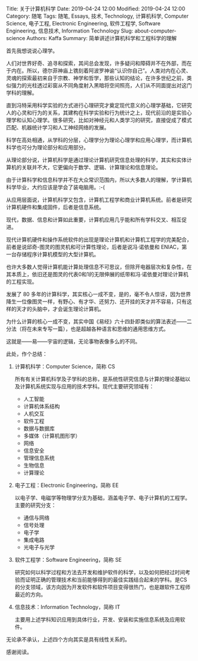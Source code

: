 Title: 关于计算机科学
Date: 2019-04-24 12:00
Modified: 2019-04-24 12:00
Category: 随笔
Tags: 随笔, Essays, 技术, Technology, 计算机科学, Computer Science, 电子工程, Electronic Engineering, 软件工程学, Software Engineering, 信息技术, Information Technology
Slug: about-computer-science
Authors: Kaffa
Summary: 简单讲述计算机科学和工程科学的理解

首先我想说说心理学。

人们对世界好奇、追寻和探索，其间总会发现，许多疑问和障碍并不在外部，而在于内在。所以，德尔菲神庙上镌刻着阿波罗神谕“认识你自己”。人类对内在心灵、灵魂的探索最初来自于宗教、神学和哲学，那些认知的结论，在许多世纪之前，类似强力的光柱透过彩窗从不同角度射入黑暗将空间照亮，人们从不同面提出对这门学科的理解。

直到冯特采用科学实验的方式进行心理研究才奠定现代意义的心理学基础，它研究人的心灵和行为的关系，其建构在科学实验和行为统计之上，现代前沿的是实验心理学和认知心理学。很多研究，比如对神经元和人类学习的研究，直接促成了模式匹配、机器统计学习和人工神经网络的发展。

科学在高处相通，从学科的分层，心理学分为理论心理学和应用心理学，而计算机科学也可分为理论部分和应用部分。

从理论部分说，计算机科学是通过理论计算机研究信息处理的科学，其实和实体计算机的关联并不大，它更偏向于数学、逻辑、计算理论和信息理论。

由于计算科学和信息科学并不在大众常识范围内，所以大多数人的理解，学计算机科学毕业，大约应该是学会了装电脑用。:-(

从应用层面说，计算机科学又包含，计算机工程学和商业计算机系统。前者是研究计算机硬件和集成固件，后者是信息系统。

现代，数据、信息和计算如此重要，计算机应用几乎能和所有学科交叉、相互促进。

现代计算机硬件和操作系统软件的出现是理论计算机和计算机工程学的完美配合，前者是说邱奇-图灵的图灵机和可计算性理论，后者是说冯·诺依曼和 ENIAC，第一台存储程序计算机模型的大型计算机。

也许大多数人觉得计算机能计算处理信息不可思议，但除开电器层次和复杂性，在其本质上，依旧还是图灵的代表0和1的无限伸展的纸带和冯·诺依曼对理论计算机的工程实现。

发展了 80 多年的计算科学，其实核心一成不变，是的，毫不令人惊讶，因为世界降生一位像图灵一样，有野心、有才华、还努力、还开挂的天才并不容易，只有这样的天才的头脑中，才会诞生理论计算机。

为什么计算的核心一成不变，其实中国《易经》六十四卦即类似的算法表述——二分法（将在未来专写一篇），也是超越各种语言和思维的通用思维方式。

这就是——易——宇宙的逻辑，无论事物表像多么的不同。

此处，作个总结：

1. 计算机科学：Computer Science，简称 CS

    所有有关计算机科学及子学科的总称，是系统性研究信息与计算的理论基础以及计算机系统实现与应用的技术学科。现代主要研究领域有：
    * 人工智能
    * 计算机体系结构
    * 人机交互
    * 软件工程
    * 数据与数据库
    * 多媒体（计算机图形学）
    * 网络
    * 信息安全
    * 管理信息系统
    * 生物信息
    * 计算理论

2. 电子工程：Electronic Engineering，简称 EE

    以电子学、电磁学等物理学分支为基础，涵盖电子学、电子计算机的工程学。主要的研究分支：
    * 通信与网络
    * 信号处理
    * 电子学
    * 集成电路
    * 光电子与光学

3. 软件工程学：Software Engineering，简称 SE

    研究如何以科学过程和方法去开发和维护软件的科学，以及如何把经过时间考验而证明正确的管理技术和当前能够得到的最佳实践结合起来的学科。是CS的分支领域，该方向因为开发软件和软件项目变得很热门，也是跟软件工程师最近的方向。

4. 信息技术：Information Technology，简称 IT

    主要用上述学科知识应用到具体行业，开发、安装和实施信息系统及应用软件。

无论承不承认，上述四个方向其实是具有线性关系的。

感谢阅读。